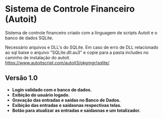 # Sistema de Controle Financeiro (Autoit)
Sistema de controle financeiro criado com a linguagem de scripts Autoit e o banco de dados SQLite.

Necessário arquivos e DLL's do SQLite.
Em caso de erro de DLL relacionado ao sql baixe o arquivo "SQLite.dll.au3" e copie para a pasta includes no caminho de instalação do autoit.
https://www.autoitscript.com/autoit3/pkgmgr/sqlite/

## Versão 1.0
* **Login validado com o banco de dados.**
* **Exibição do usuário logado.**
* **Gravação das entradas e saídas no Banco de Dados.**
* **Exibição das entradas e saídasnas respectivas telas.**
* **Botão para atualizar as entradas e saídasnas e um totalizador.**
